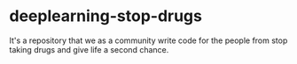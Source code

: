 # deeplearning-stop-drugs
It's a repository that we as a community write code for the people from stop taking drugs and give life a second chance.
